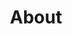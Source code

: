 ---
title: About
en:
  sections:
     - type: secondary_hero_section
       title: About
       image: images/site-building-pic.jpeg
     - type: grid_section
       title:
       grid_items:
         - content: |-
             ### [Who We Are?](/about/who-are-we)
   
             Ever wonder what the ESS actually does? Click here to find out more about our mission and values.
         - content: |-
             ### [Our Team](/about/team)
   
             Wonder who you’re seeing in the office and at all our events? Want to know who to contact for a specific question? Click here to familiarize yourself with our ESS team!
         - content: |-
             ### [Join Our Team](/about/join-our-team)
   
             Want to get more involved in the organization? Want to make your voice heard and share your ideas for a better student experience? Click here to learn more about how to join our team!
         - content: |-
             ### [Affiliated Groups](/about/affiliated-groups)
   
             Want to get involved with other clubs? Want to join a team? Click here to learn more about other clubs and teams affiliated with the ESS!
       grid_cols: two
       grid_gap_horiz: large
       grid_gap_vert: small
       enable_cards: false
       align: center
       background_color: none

fr:
  sections:
     - type: secondary_hero_section
       title: À Propos
       image: images/site-building-pic.jpeg
     - type: grid_section
       title:
       grid_items:
         - content: |-
             ### [Qui Sommes-Nous?](/about/who-are-we)
   
             Vous vous demandez ce que l’AÉG fait? Cliquez ici pour en apprendre davantage sur notre mission et nos valeurs.
         - content: |-
             ### [Notre Équipe](/about/team)
   
             Vous vous demandez qui vous voyez au bureau et à tous nos événements ? Vous voulez savoir qui contacter pour une question spécifique ? Cliquez ici pour vous familiariser avec notre équipe de l’AÉG !
         - content: |-
             ### [Joignez-vous à notre équipe](/about/join-our-team)
   
             Vous voulez vous impliquer davantage dans l'organisation? Envie de faire entendre votre voix et de partager vos idées pour une meilleure expérience étudiante ? Cliquez ici pour en savoir plus sur la façon de rejoindre notre équipe !
         - content: |-
             ### [Groupes Affiliées](/about/affiliated-groups)
   
             Vous voulez vous impliquer dans d'autres clubs ? Vous voulez rejoindre une équipe ? Cliquez ici pour en savoir plus sur les autres clubs et équipes affiliés à l'AÉG !
       grid_cols: two
       grid_gap_horiz: large
       grid_gap_vert: small
       enable_cards: false
       align: center
       background_color: none
seo:
  title: What is ESS?
  description: This is the about us page of the uOttawa Engineering Student Society Website.
  extra:
    - name: 'og:type'
      value: website
      keyName: property
    - name: 'og:title'
      value: Who We Are
      keyName: property
    - name: 'og:description'
      value: This is the about us page of the uOttawa Engineering Student Society Website.
      keyName: property
    - name: 'og:image'
      value: images/ess-logo.jpeg
      keyName: property
      relativeUrl: true
    - name: 'twitter:card'
      value: summary_large_image
    - name: 'twitter:title'
      value: Who We Are
    - name: 'twitter:description'
      value: This is the about us page of the uOttawa Engineering Student Society Website.
    - name: 'twitter:image'
      value: images/ess-logo.jpeg
      relativeUrl: true
      
template: advanced
---